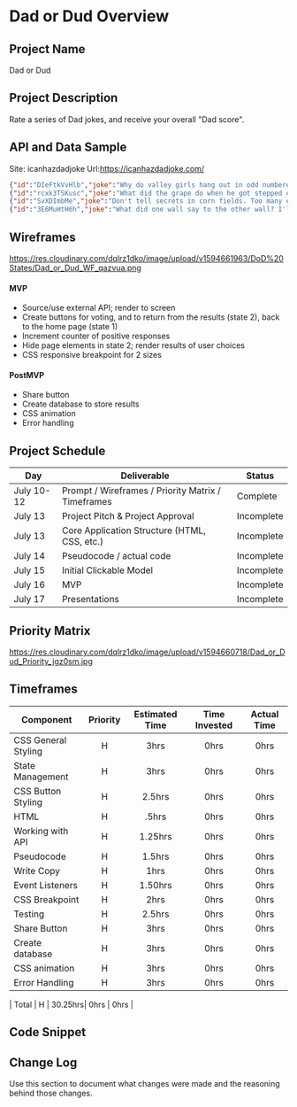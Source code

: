 # Dad or Dud Overview

## Project Name

Dad or Dud

## Project Description

Rate a series of Dad jokes, and receive your overall "Dad score".

## API and Data Sample
    
Site: icanhazdadjoke	  Url:https://icanhazdadjoke.com/

```json
{"id":"DIeFtkVvHlb","joke":"Why do valley girls hang out in odd numbered groups? Because they can't even.","status":200}
{"id":"rcxk3TSKusc","joke":"What did the grape do when he got stepped on? He let out a little wine.","status":200}
{"id":"SvXDImbMe","joke":"Don't tell secrets in corn fields. Too many ears around.","status":200}
{"id":"3E6MuHtH6h","joke":"What did one wall say to the other wall? I'll meet you at the corner!","status":200}
```

## Wireframes

https://res.cloudinary.com/dqlrz1dko/image/upload/v1594661963/DoD%20States/Dad_or_Dud_WF_qazvua.png

#### MVP 
- Source/use external API; render to screen
- Create buttons for voting, and to return from the results (state 2), back to the home page (state 1)
- Increment counter of positive responses
- Hide page elements in state 2; render results of user choices
- CSS responsive breakpoint for 2 sizes

#### PostMVP  
- Share button
- Create database to store results
- CSS animation
- Error handling

## Project Schedule

|  Day | Deliverable | Status
|---|---| ---|
|July 10-12| Prompt / Wireframes / Priority Matrix / Timeframes | Complete
|July 13| Project Pitch & Project Approval | Incomplete
|July 13| Core Application Structure (HTML, CSS, etc.) | Incomplete
|July 14| Pseudocode / actual code | Incomplete
|July 15| Initial Clickable Model  | Incomplete
|July 16| MVP | Incomplete
|July 17| Presentations | Incomplete

## Priority Matrix

https://res.cloudinary.com/dqlrz1dko/image/upload/v1594660718/Dad_or_Dud_Priority_jgz0sm.jpg

## Timeframes


| Component | Priority | Estimated Time | Time Invested | Actual Time |
| --- | :---: |  :---: | :---: | :---: |
| CSS General Styling | H | 3hrs| 0hrs | 0hrs |
| State Management| H | 3hrs| 0hrs | 0hrs |
| CSS Button Styling | H | 2.5hrs| 0hrs | 0hrs |
| HTML | H | .5hrs| 0hrs | 0hrs |
| Working with API | H | 1.25hrs| 0hrs | 0hrs |
| Pseudocode | H | 1.5hrs| 0hrs | 0hrs |
| Write Copy| H | 1hrs| 0hrs | 0hrs |
| Event Listeners | H | 1.50hrs| 0hrs | 0hrs |
| CSS Breakpoint | H | 2hrs| 0hrs | 0hrs |
| Testing | H | 2.5hrs| 0hrs | 0hrs |
| Share Button | H | 3hrs| 0hrs | 0hrs |
| Create database | H | 3hrs| 0hrs | 0hrs |
| CSS animation| H | 3hrs| 0hrs | 0hrs |
| Error Handling | H | 3hrs| 0hrs | 0hrs |

| Total | H | 30.25hrs| 0hrs | 0hrs |

## Code Snippet




## Change Log
 Use this section to document what changes were made and the reasoning behind those changes.  
